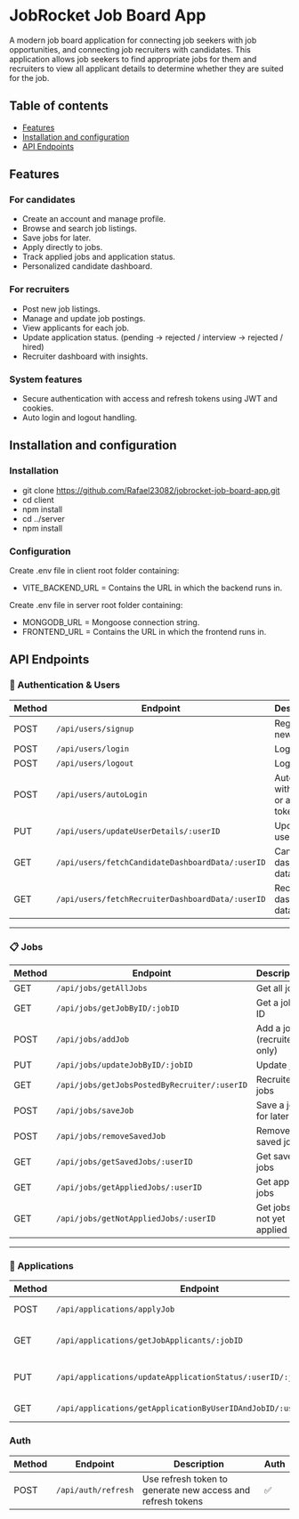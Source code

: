 # JobRocket Job Board App

A modern job board application for connecting job seekers with job opportunities, and connecting job recruiters with candidates. This application allows job seekers to find appropriate jobs for them and recruiters to view all applicant details to determine whether they are suited for the job.

## Table of contents

- [Features](#features)
- [Installation and configuration](#installation-and-configuration)
- [API Endpoints](#api-endpoints)

## Features
### For candidates
- Create an account and manage profile.
- Browse and search job listings.
- Save jobs for later.
- Apply directly to jobs.
- Track applied jobs and application status.
- Personalized candidate dashboard.

### For recruiters
- Post new job listings.
- Manage and update job postings.
- View applicants for each job.
- Update application status. (pending -> rejected / interview -> rejected / hired)
- Recruiter dashboard with insights.

### System features
- Secure authentication with access and refresh tokens using JWT and cookies.
- Auto login and logout handling.

## Installation and configuration
### Installation
- git clone https://github.com/Rafael23082/jobrocket-job-board-app.git
- cd client
- npm install
- cd ../server
- npm install

### Configuration
Create .env file in client root folder containing:
- VITE_BACKEND_URL = Contains the URL in which the backend runs in.

Create .env file in server root folder containing:
- MONGODB_URL = Mongoose connection string.
- FRONTEND_URL = Contains the URL in which the frontend runs in.

## API Endpoints

### 🔑 Authentication & Users
| Method | Endpoint | Description | Auth |
|--------|----------|-------------|------|
| POST | `/api/users/signup` | Register a new user | ❌ |
| POST | `/api/users/login` | Login user | ❌ |
| POST | `/api/users/logout` | Logout user | ✅ |
| POST | `/api/users/autoLogin` | Auto login with refresh or access token | ✅ |
| PUT | `/api/users/updateUserDetails/:userID` | Update user profile | ✅ |
| GET | `/api/users/fetchCandidateDashboardData/:userID` | Candidate dashboard data | ✅ |
| GET | `/api/users/fetchRecruiterDashboardData/:userID` | Recruiter dashboard data | ✅ |

---

### 📋 Jobs
| Method | Endpoint | Description | Auth |
|--------|----------|-------------|------|
| GET | `/api/jobs/getAllJobs` | Get all jobs | ❌ |
| GET | `/api/jobs/getJobByID/:jobID` | Get a job by ID | ✅ |
| POST | `/api/jobs/addJob` | Add a job (recruiter only) | ✅ |
| PUT | `/api/jobs/updateJobByID/:jobID` | Update job | ✅ |
| GET | `/api/jobs/getJobsPostedByRecruiter/:userID` | Recruiter’s jobs | ✅ |
| POST | `/api/jobs/saveJob` | Save a job for later | ✅ |
| POST | `/api/jobs/removeSavedJob` | Remove saved job | ✅ |
| GET | `/api/jobs/getSavedJobs/:userID` | Get saved jobs | ✅ |
| GET | `/api/jobs/getAppliedJobs/:userID` | Get applied jobs | ✅ |
| GET | `/api/jobs/getNotAppliedJobs/:userID` | Get jobs not yet applied to | ✅ |

---

### 📝 Applications
| Method | Endpoint | Description | Auth |
|--------|----------|-------------|------|
| POST | `/api/applications/applyJob` | Apply to a job | ✅ |
| GET | `/api/applications/getJobApplicants/:jobID` | Get applicants for a job | ✅ |
| PUT | `/api/applications/updateApplicationStatus/:userID/:jobID` | Update application status | ✅ |
| GET | `/api/applications/getApplicationByUserIDAndJobID/:userID/:jobID` | Get specific application | ✅ |

### Auth
| Method | Endpoint | Description | Auth |
|--------|----------|-------------|------|
| POST | `/api/auth/refresh` | Use refresh token to generate new access and refresh tokens | ✅ |
